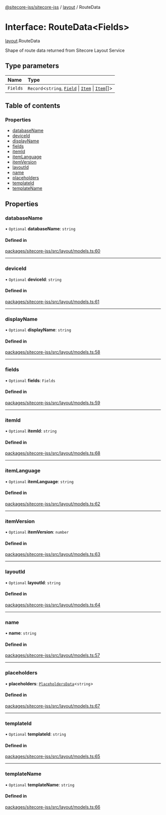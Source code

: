 [@sitecore-jss/sitecore-jss](../README.md) / [layout](../modules/layout.md) / RouteData

# Interface: RouteData\<Fields\>

[layout](../modules/layout.md).RouteData

Shape of route data returned from Sitecore Layout Service

## Type parameters

| Name | Type |
| :------ | :------ |
| `Fields` | `Record`\<`string`, [`Field`](layout.Field.md) \| [`Item`](layout.Item.md) \| [`Item`](layout.Item.md)[]\> |

## Table of contents

### Properties

- [databaseName](layout.RouteData.md#databasename)
- [deviceId](layout.RouteData.md#deviceid)
- [displayName](layout.RouteData.md#displayname)
- [fields](layout.RouteData.md#fields)
- [itemId](layout.RouteData.md#itemid)
- [itemLanguage](layout.RouteData.md#itemlanguage)
- [itemVersion](layout.RouteData.md#itemversion)
- [layoutId](layout.RouteData.md#layoutid)
- [name](layout.RouteData.md#name)
- [placeholders](layout.RouteData.md#placeholders)
- [templateId](layout.RouteData.md#templateid)
- [templateName](layout.RouteData.md#templatename)

## Properties

### databaseName

• `Optional` **databaseName**: `string`

#### Defined in

[packages/sitecore-jss/src/layout/models.ts:60](https://github.com/Sitecore/jss/blob/dcd70ff8b/packages/sitecore-jss/src/layout/models.ts#L60)

___

### deviceId

• `Optional` **deviceId**: `string`

#### Defined in

[packages/sitecore-jss/src/layout/models.ts:61](https://github.com/Sitecore/jss/blob/dcd70ff8b/packages/sitecore-jss/src/layout/models.ts#L61)

___

### displayName

• `Optional` **displayName**: `string`

#### Defined in

[packages/sitecore-jss/src/layout/models.ts:58](https://github.com/Sitecore/jss/blob/dcd70ff8b/packages/sitecore-jss/src/layout/models.ts#L58)

___

### fields

• `Optional` **fields**: `Fields`

#### Defined in

[packages/sitecore-jss/src/layout/models.ts:59](https://github.com/Sitecore/jss/blob/dcd70ff8b/packages/sitecore-jss/src/layout/models.ts#L59)

___

### itemId

• `Optional` **itemId**: `string`

#### Defined in

[packages/sitecore-jss/src/layout/models.ts:68](https://github.com/Sitecore/jss/blob/dcd70ff8b/packages/sitecore-jss/src/layout/models.ts#L68)

___

### itemLanguage

• `Optional` **itemLanguage**: `string`

#### Defined in

[packages/sitecore-jss/src/layout/models.ts:62](https://github.com/Sitecore/jss/blob/dcd70ff8b/packages/sitecore-jss/src/layout/models.ts#L62)

___

### itemVersion

• `Optional` **itemVersion**: `number`

#### Defined in

[packages/sitecore-jss/src/layout/models.ts:63](https://github.com/Sitecore/jss/blob/dcd70ff8b/packages/sitecore-jss/src/layout/models.ts#L63)

___

### layoutId

• `Optional` **layoutId**: `string`

#### Defined in

[packages/sitecore-jss/src/layout/models.ts:64](https://github.com/Sitecore/jss/blob/dcd70ff8b/packages/sitecore-jss/src/layout/models.ts#L64)

___

### name

• **name**: `string`

#### Defined in

[packages/sitecore-jss/src/layout/models.ts:57](https://github.com/Sitecore/jss/blob/dcd70ff8b/packages/sitecore-jss/src/layout/models.ts#L57)

___

### placeholders

• **placeholders**: [`PlaceholdersData`](../modules/layout.md#placeholdersdata)\<`string`\>

#### Defined in

[packages/sitecore-jss/src/layout/models.ts:67](https://github.com/Sitecore/jss/blob/dcd70ff8b/packages/sitecore-jss/src/layout/models.ts#L67)

___

### templateId

• `Optional` **templateId**: `string`

#### Defined in

[packages/sitecore-jss/src/layout/models.ts:65](https://github.com/Sitecore/jss/blob/dcd70ff8b/packages/sitecore-jss/src/layout/models.ts#L65)

___

### templateName

• `Optional` **templateName**: `string`

#### Defined in

[packages/sitecore-jss/src/layout/models.ts:66](https://github.com/Sitecore/jss/blob/dcd70ff8b/packages/sitecore-jss/src/layout/models.ts#L66)
